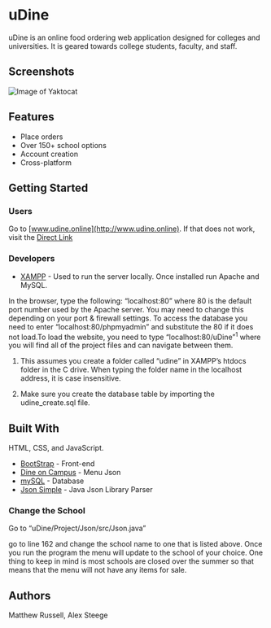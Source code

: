 # uDine

uDine is an online food ordering web application designed for colleges and universities. It is geared towards college students, faculty, and staff.

## Screenshots
![Image of Yaktocat](https://octodex.github.com/images/yaktocat.png)

## Features

* Place orders
* Over 150+ school options
* Account creation
* Cross-platform

## Getting Started

### Users

Go to [www.udine.online](http://www.udine.online). If that does not work, visit the [Direct Link](http://udine.online.s3-website.us-east-2.amazonaws.com/)


### Developers

* [XAMPP](https://www.apachefriends.org/index.html) - Used to run the server locally.  Once installed run Apache and MySQL.

In the browser, type the following: “localhost:80” where 80 is the default port number used by the Apache server. You may need to change this depending on your port & firewall settings. To access the database you need to enter “localhost:80/phpmyadmin” and substitute the 80 if it does not load.To load the website, you need to type “localhost:80/uDine”<sup>1</sup> where you will find all of the project files and can navigate between them. 

1. This assumes you create a folder called “udine” in XAMPP’s htdocs folder in the C drive. When typing the folder name in the localhost address, it is case insensitive.

2. Make sure you create the database table by importing the udine_create.sql file.

## Built With

HTML, CSS, and JavaScript.
* [BootStrap](https://getbootstrap.com/) - Front-end
* [Dine on Campus](https://www.dineoncampus.com/) - Menu Json 
* [mySQL](https://www.mysql.com/) - Database
* [Json Simple](https://github.com/fangyidong/json-simple) - Java Json Library Parser

### Change the School

Go to “uDine/Project/Json/src/Json.java”

go to line 162 and change the school name to one that is listed above.  Once you run the program the menu will update to the school of your choice.  One thing to keep in mind is most schools are closed over the summer so that means that the menu will not have any items for sale.


## Authors

Matthew Russell, 
Alex Steege
